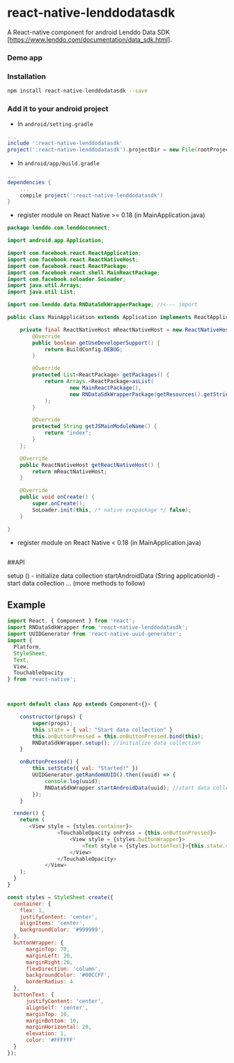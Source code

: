 
# react-native-lenddodatasdk

A React-native component for android Lenddo Data SDK [https://www.lenddo.com/documentation/data_sdk.html].


### Demo app

<insert link of demo app here>

### Installation

```bash
npm install react-native-lenddodatasdk --save
```

### Add it to your android project

* In `android/setting.gradle`

```gradle
...
include ':react-native-lenddodatasdk'
project(':react-native-lenddodatasdk').projectDir = new File(rootProject.projectDir, '../node_modules/react-native-lenddodatasdk/android/app')
```

* In `android/app/build.gradle`

```gradle
...
dependencies {
    ...
    compile project(':react-native-lenddodatasdk')
}
```

* register module on React Native >= 0.18 (in MainApplication.java)
```java
package lenddo.com.lenddoconnect;

import android.app.Application;

import com.facebook.react.ReactApplication;
import com.facebook.react.ReactNativeHost;
import com.facebook.react.ReactPackage;
import com.facebook.react.shell.MainReactPackage;
import com.facebook.soloader.SoLoader;
import java.util.Arrays;
import java.util.List;

import com.lenddo.data.RNDataSdkWrapperPackage; //<--- import

public class MainApplication extends Application implements ReactApplication {

    private final ReactNativeHost mReactNativeHost = new ReactNativeHost(this) {
        @Override
        public boolean getUseDeveloperSupport() {
            return BuildConfig.DEBUG;
        }

        @Override
        protected List<ReactPackage> getPackages() {
            return Arrays.<ReactPackage>asList(
                    new MainReactPackage(),
                    new RNDataSdkWrapperPackage(getResources().getString(R.string.partner_script_id), getResources().getString(R.string.api_secret)) //<--- add here
            );
        }

        @Override
        protected String getJSMainModuleName() {
            return "index";
        }
    };

    @Override
    public ReactNativeHost getReactNativeHost() {
        return mReactNativeHost;
    }

    @Override
    public void onCreate() {
        super.onCreate();
        SoLoader.init(this, /* native exopackage */ false);
    }

}

```

* register module on React Native < 0.18 (in MainApplication.java)
```java

```
##API

setup () - initialize data collection
startAndroidData (String applicationId) - start data collection
... (more methods to follow)

## Example
```javascript
import React, { Component } from 'react';
import RNDataSdkWrapper from 'react-native-lenddodatasdk';
import UUIDGenerator from 'react-native-uuid-generator';
import {
  Platform,
  StyleSheet,
  Text,
  View,
  TouchableOpacity
} from 'react-native';



export default class App extends Component<{}> {

    constructor(props) {
        super(props);
        this.state = { val: "Start data collection" }
        this.onButtonPressed = this.onButtonPressed.bind(this);
        RNDataSdkWrapper.setup(); //initialize data collection
    }

    onButtonPressed() {
        this.setState({ val: "Started!" })
        UUIDGenerator.getRandomUUID().then((uuid) => {
            console.log(uuid);
		    RNDataSdkWrapper.startAndroidData(uuid); //start data collection
        });
    }

  render() {
    return (
       <View style = {styles.container}>
                <TouchableOpacity onPress = {this.onButtonPressed}>
                    <View style = {styles.buttonWrapper}>
                        <Text style = {styles.buttonText}>{this.state.val}</Text>
                    </View>
                </TouchableOpacity>
            </View>
    );
  }
}

const styles = StyleSheet.create({
  container: {
    flex: 1,
    justifyContent: 'center',
    alignItems: 'center',
    backgroundColor: '#999999',
  },
  buttonWrapper: {
      marginTop: 70,
      marginLeft: 20,
      marginRight:20,
      flexDirection: 'column',
      backgroundColor: '#00CCFF',
      borderRadius: 4
  },
  buttonText: {
      justifyContent: 'center',
      alignSelf: 'center',
      marginTop: 10,
      marginBottom: 10,
      marginHorizontal: 20,
      elevation: 1,
      color: '#FFFFFF'
  }
});

